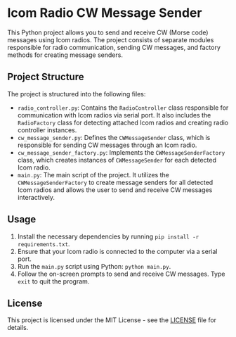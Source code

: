 # Icom Radio CW Message Sender

This Python project allows you to send and receive CW (Morse code) messages using Icom radios. The project consists of separate modules responsible for radio communication, sending CW messages, and factory methods for creating message senders.

## Project Structure

The project is structured into the following files:

- `radio_controller.py`: Contains the `RadioController` class responsible for communication with Icom radios via serial port. It also includes the `RadioFactory` class for detecting attached Icom radios and creating radio controller instances.
- `cw_message_sender.py`: Defines the `CWMessageSender` class, which is responsible for sending CW messages through an Icom radio.
- `cw_message_sender_factory.py`: Implements the `CWMessageSenderFactory` class, which creates instances of `CWMessageSender` for each detected Icom radio.
- `main.py`: The main script of the project. It utilizes the `CWMessageSenderFactory` to create message senders for all detected Icom radios and allows the user to send and receive CW messages interactively.

## Usage

1. Install the necessary dependencies by running `pip install -r requirements.txt`.
2. Ensure that your Icom radio is connected to the computer via a serial port.
3. Run the `main.py` script using Python: `python main.py`.
4. Follow the on-screen prompts to send and receive CW messages. Type `exit` to quit the program.

## License

This project is licensed under the MIT License - see the [LICENSE](LICENSE) file for details.
